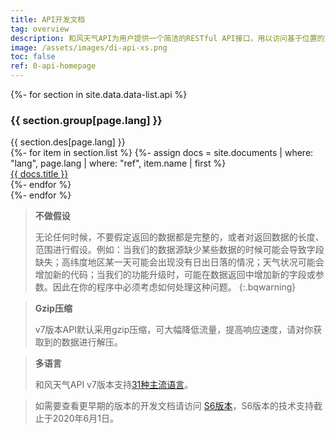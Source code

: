 ```yaml
---
title: API开发文档
tag: overview
description: 和风天气API为用户提供一个简洁的RESTful API接口，用以访问基于位置的天气数据，包括实况天气、30天预报、逐小时预报、空气质量AQI，灾害预警、分钟级降水、生活指数等天气数据服务。
image: /assets/images/di-api-xs.png
toc: false
ref: 0-api-homepage
---
```


{%- for section in site.data.data-list.api %}
<div class="row api-category">
    <div class="col-md-4 col-sm-4 col-xs-12 category-name">
        <h3>{{ section.group[page.lang] }}</h3>
        <span>{{ section.des[page.lang] }}</span>
    </div>
    <div class="col-md-offset-1 col-md-7 col-sm-8 col-xs-12 category-list">
        <div class="row">
            {%- for item in section.list %}
            {%- assign docs = site.documents | where: "lang", page.lang | where: "ref", item.name | first %}
            <div class="col-xs-6 list-name">
                <a href="{{ docs.url }}">{{ docs.title }}</a>
            </div>
            {%- endfor %}
        </div>
    </div>
</div>    
{%- endfor %}

> **不做假设**
> 
> 无论任何时候，不要假定返回的数据都是完整的，或者对返回数据的长度、范围进行假设。例如：当我们的数据源缺少某些数据的时候可能会导致字段缺失；高纬度地区某一天可能会出现没有日出日落的情况；天气状况可能会增加新的代码；当我们的功能升级时，可能在数据返回中增加新的字段或参数。因此在你的程序中必须考虑如何处理这种问题。
{:.bqwarning}

> **Gzip压缩**
> 
> v7版本API默认采用gzip压缩，可大幅降低流量，提高响应速度，请对你获取到的数据进行解压。

> **多语言**
> 
> 和风天气API v7版本支持[31种主流语言](/docs/start/language/)。

> 如需要查看更早期的版本的开发文档请访问 [S6版本](/docs/legacy/api/s6/)，S6版本的技术支持截止于2020年6月1日。